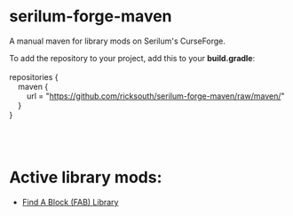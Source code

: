 # serilum-forge-maven
A manual maven for library mods on Serilum's CurseForge.

To add the repository to your project, add this to your **build.gradle**:
<br /><br />
repositories {\
&nbsp;&nbsp;&nbsp;&nbsp;maven {\
&nbsp;&nbsp;&nbsp;&nbsp;&nbsp;&nbsp;&nbsp;&nbsp;url = "https://github.com/ricksouth/serilum-forge-maven/raw/maven/" \
&nbsp;&nbsp;&nbsp;&nbsp;}\
}

<br /><br />
# Active library mods:
- [Find A Block (FAB) Library](https://www.curseforge.com/minecraft/mc-mods/fab-library)

